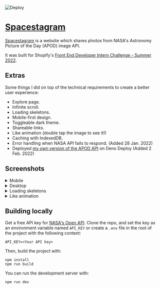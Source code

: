 ![Deploy](https://github.com/tjosepo/spacestagram/actions/workflows/firebase-hosting-merge.yml/badge.svg)

# [Spacestagram](https://spacestagram-s2022.web.app/)

[Spacestagram](https://spacestagram-s2022.web.app/) is a website which shares photos from NASA's Astronomy Picture of the Day (APOD) image API.

It was built for Shopify's [Front End Developer Intern Challenge - Summer 2022](https://docs.google.com/document/d/13zXpyrC2yGxoLXKktxw2VJG2Jw8SdUfliLM-bYQLjqE).

## Extras

Some things I did on top of the technical requirements to create a better user experience:

- Explore page.
- Infinite scroll.
- Loading skeletons.
- Mobile-first design.
- Toggleable dark theme.
- Shareable links.
- Like animation (double tap the image to see it!)
- Caching with IndexedDB.
- Error handling when NASA API fails to respond. (Added 28 Jan. 2022)
- Deployed [my own version of the APOD API](https://github.com/tjosepo/deno_apod) on Deno Deploy (Added 2 Feb. 2022)


## Screenshots

<details>
  <summary>Mobile</summary>
    <img width="300" src="https://user-images.githubusercontent.com/44372776/149550893-b0cbdaee-af9d-4c90-aa5c-31e5cb75e401.png" />
    <img width="300" src="https://user-images.githubusercontent.com/44372776/149550476-fb1a0609-4d54-4414-b7df-4d473b156e4f.png" />
</details>

<details>
  <summary>Desktop</summary>
    <img width="1440" src="https://user-images.githubusercontent.com/44372776/149551319-edd9bf95-f91a-4ce0-a3b3-d3b7a100e489.png" />
    <img width="1440" src="https://user-images.githubusercontent.com/44372776/149551360-625169f3-706f-49e7-8f66-a46c63af7444.png" />
</details>


<details>
  <summary>Loading skeletons</summary>
      <img width="300" src="https://user-images.githubusercontent.com/44372776/149552863-b9da338e-508c-49d1-95e6-f0c3c2c4008b.png" />
    <img width="300" src="https://user-images.githubusercontent.com/44372776/149552534-571c2cf3-8a3e-4661-b400-cdd9c8fdb788.png" />
</details>

<details>
  <summary>Like animation</summary>
    <img width="300" src="https://user-images.githubusercontent.com/44372776/149552166-77837ae7-64e0-413b-8766-055e5dc552e5.png" />
</details>

## Building locally
Get a free API key for [NASA's Open API](https://api.nasa.gov/). Clone the repo, and set the key as an environment variable named `API_KEY` or create a `.env` file in the root of the project with the following content:
```
API_KEY=<Your API key>
```
Then, build the project with:
```
npm install
npm run build
```
You can run the development server with:
```
npm run dev
```

